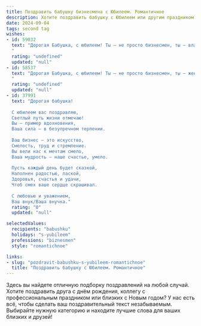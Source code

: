 ```yaml
---
title: Поздравить бабушку бизнесмена с Юбилеем. Романтичное
description: Хотите поздравить бабушку с Юбилеем или другим праздником? Наш ИИ создаст незабываемое поздравление, а вы обязательно выделитесь среди других.  
date: 2024-09-04
tags: second tag
wishes:
- id: 59032
  text: "Дорогая Бабушка, с юбилеем! Ты – не просто бизнесмен, ты – властелин сердец, умеющий строить империи из любви и заботы. Пусть твой успех всегда будет сопряжен с счастьем, а каждый новый день дарит новые, яркие моменты!
  "
  rating: "undefined"
  updated: "null"
- id: 58537
  text: "Дорогая Бабушка, с юбилеем! Ты – не просто бизнесмен, ты – женщина, которая покорила вершины успеха, оставаясь при этом хранительницей домашнего очага и любящей бабушкой. Твой светлый и сильный дух вдохновляет меня, а твоя мудрость – неоценимый дар. Желаю тебе долгих лет, наполненных счастьем, любовью и, конечно же, успехом во всех твоих начинаниях.
  "
  rating: "undefined"
  updated: "null"
- id: 37991
  text: "Дорогая бабушка!
  
  С юбилеем вас поздравляю,
  Светлый путь жизни отмечаю!
  Вы — пример вдохновения,
  Ваша сила — в безупречном терпении.
  
  Ваш бизнес — это искусство,
  Смелость, труд и стремление.
  Вы вели нас к мечтам смело,
  Ваша мудрость — наше счастье, умело.
  
  Пусть каждый день будет сказкой,
  Наполнен радостью, лаской,
  Здоровья, счастья и удачи,
  Чтоб смех ваше сердце скрашивал.
  
  С любовью и уважением,
  Ваш внук/Ваша внучка."
  rating: "0"
  updated: "null"

selectedValues:
  recipients: "babushku"
  holidays: "s-yubileem"
  professions: "biznesmen"
  style: "romantichnoe"

links:
- slug: "pozdravit-babushku-s-yubileem-romantichnoe"
  title: "Поздравить бабушку с Юбилеем. Романтичное"
---
```


Здесь вы найдете отличную подборку поздравлений на любой случай. 
Хотите поздравить друга с днём рождения, коллегу с профессиональным праздником или близких с Новым годом? У нас есть всё, чтобы сделать ваш поздравительный текст незабываемым. Выбирайте нужную категорию и находите лучшие слова для ваших близких и друзей!
